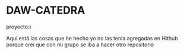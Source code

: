 # DAW-CATEDRA
proyecto:)

Aquí está las cosas que he hecho yo
no las tenía agregadas en Hithub porque creí que con mi grupo se iba a hacer otro repositorio
